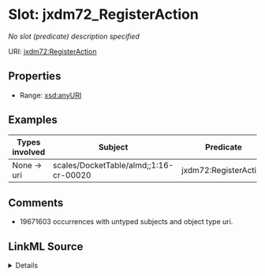 

# Slot: jxdm72_RegisterAction


_No slot (predicate) description specified_





URI: [jxdm72:RegisterAction](http://release.niem.gov/niem/domains/jxdm/7.2/#RegisterAction)



<!-- no inheritance hierarchy -->








## Properties

* Range: [xsd:anyURI](http://www.w3.org/2001/XMLSchema#anyURI)






## Examples

| Types involved | Subject | Predicate | Object |
| --- | --- | --- | --- |
| None → uri | scales/DocketTable/almd;;1:16-cr-00020 | jxdm72:RegisterAction | scales/DocketEntry/almd;;1:16-cr-00020_de0 |


## Comments

* 19671603 occurrences with untyped subjects and object type uri.



## LinkML Source

<details>

```yaml
name: jxdm72_RegisterAction
description: No slot (predicate) description specified
comments:
- 19671603 occurrences with untyped subjects and object type uri.
examples:
- description: None → uri
  object:
    example_object: scales/DocketEntry/almd;;1:16-cr-00020_de0
    example_object_type: uri
    example_predicate: jxdm72:RegisterAction
    example_subject: scales/DocketTable/almd;;1:16-cr-00020
    example_subject_type: None
from_schema: scales-kg-new
rank: 1000
slot_uri: jxdm72:RegisterAction
alias: jxdm72_RegisterAction
range: uri

```
</details>